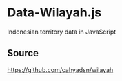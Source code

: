 # Data-Wilayah.js
Indonesian territory data in JavaScript

## Source

https://github.com/cahyadsn/wilayah
